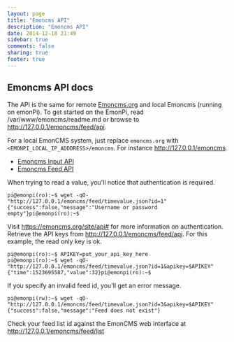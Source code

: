 ```yaml
---
layout: page
title: "Emoncms API"
description: "Emoncms API"
date: 2014-12-18 21:49
sidebar: true
comments: false
sharing: true
footer: true
---
```

## Emoncms API docs

The  API is the same for remote [Emoncms.org](https://emoncms.org) and local Emoncms (running on emonPi). To get started on the EmonPi, read /var/www/emoncms/readme.md or browse to http://127.0.0.1/emoncms/feed/api.

For a local EmonCMS system, just replace `emoncms.org` with `<EMONPI_LOCAL_IP_ADDDRESS>/emoncms`. For instance http://127.0.0.1/emoncms.
* [Emoncms Input API](https://emoncms.org/site/api#input)
* [Emoncms Feed API](https://emoncms.org/site/api#feed)

When trying to read a value, you'll notice that authentication is required.
```
pi@emonpi(ro):~$ wget -qO- "http://127.0.0.1/emoncms/feed/timevalue.json?id=1"
{"success":false,"message":"Username or password empty"}pi@emonpi(ro):~$ 
```

Visit https://emoncms.org/site/api# for more information on authentication. Retrieve the API keys from http://127.0.0.1/emoncms/feed/api. For this example, the read only key is ok.
```
pi@emonpi(ro):~$ APIKEY=put_your_api_key_here
pi@emonpi(ro):~$ wget -qO- "http://127.0.0.1/emoncms/feed/timevalue.json?id=1&apikey=$APIKEY"
{"time":1523695587,"value":32}pi@emonpi(ro):~$ 
```

If you specify an invalid feed id, you'll get an error message.
```
pi@emonpi(rw):~$ wget -qO- "http://127.0.0.1/emoncms/feed/timevalue.json?id=3&apikey=$APIKEY"
{"success":false,"message":"Feed does not exist"}
```
Check your feed list id against the EmonCMS web interface at http://127.0.0.1/emoncms/feed/list
